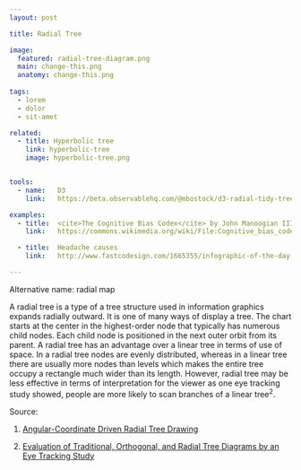 ```yaml
---
layout: post

title: Radial Tree

image:
  featured: radial-tree-diagram.png
  main: change-this.png
  anatomy: change-this.png
  
tags:
  - lorem
  - dolor
  - sit-amet

related:
  - title: Hyperbolic tree
    link: hyperbolic-tree
    image: hyperbolic-tree.png


tools:
  - name:   D3
    link:   https://beta.observablehq.com/@mbostock/d3-radial-tidy-tree

examples:
  - title:  <cite>The Cognitive Bias Codex</cite> by John Manoogian III
    link:   https://commons.wikimedia.org/wiki/File:Cognitive_bias_codex_en.svg

  - title:  Headache causes
    link:   http://www.fastcodesign.com/1665355/infographic-of-the-day-the-insane-choices-you-face-at-the-drugstore

---
```

Alternative name: radial map

A radial tree is a type of a tree structure used in information graphics expands radially outward. It is one of many ways of display a tree. The chart starts at the center in the highest-order node that typically has numerous child nodes. Each child node is positioned in the next outer orbit from its parent. A radial tree has an advantage over a linear tree in terms of use of space. In a radial tree nodes are evenly distributed, whereas in a linear tree there are usually more nodes than levels which makes the entire tree occupy a rectangle much wider than its length. However, radial tree may be less effective in terms of interpretation for the viewer as one eye tracking study showed, people are more likely to scan branches of a linear tree<sup>2</sup>.

Source:

1. [Angular-Coordinate Driven Radial Tree Drawing](https://pdfs.semanticscholar.org/84d2/1d1679534547541babaf8fe56fe3503db004.pdf)

2. [Evaluation of Traditional, Orthogonal, and Radial Tree Diagrams by an Eye Tracking Study](http://www.joules.de/files/burch_evaluation_2011.pdf)